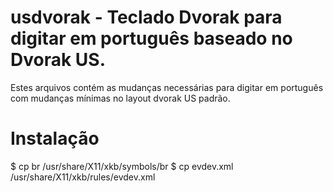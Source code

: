 

# usdvorak - Teclado Dvorak para digitar em português baseado no Dvorak US.


Estes arquivos contém as mudanças necessárias para digitar em português
com mudanças mínimas no layout dvorak US padrão.

# Instalação

$ cp br /usr/share/X11/xkb/symbols/br
$ cp evdev.xml /usr/share/X11/xkb/rules/evdev.xml

